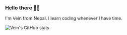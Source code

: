 ### Hello there 👋🏻

I'm Vein from Nepal. I learn coding whenever I have time.

![Vein's GitHub stats](https://github-readme-stats.vercel.app/api?username=Vein05&count_private=true&show_icons=true)
